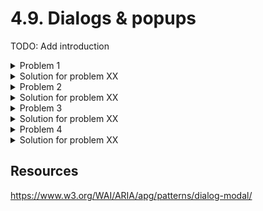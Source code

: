 # 4.9. Dialogs & popups

TODO: Add introduction

<details>
    <summary>Problem 1</summary>

    TODO: Add problem description

    Focus not automatically set to dialog

</details>
<details>
    <summary>Solution for problem XX</summary>
    TODO: Add solution
</details>

<details>
    <summary>Problem 2</summary>

    TODO: Add problem description

    Focus trap not implemented

</details>
<details>
    <summary>Solution for problem XX</summary>
    TODO: Add solution
</details>

<details>
    <summary>Problem 3</summary>

    TODO: Add problem description

    Close button hard to find/focus

</details>
<details>
    <summary>Solution for problem XX</summary>
    TODO: Add solution
</details>

<details>
    <summary>Problem 4</summary>

    TODO: Add problem description

    Focus does not return to the initial point

</details>
<details>
    <summary>Solution for problem XX</summary>
    TODO: Add solution
</details>

## Resources

https://www.w3.org/WAI/ARIA/apg/patterns/dialog-modal/
